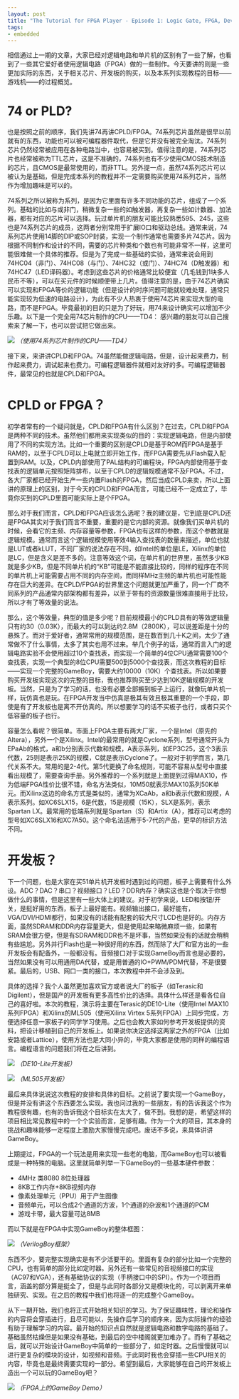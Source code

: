 ```yaml
--- 
layout: post
title: "The Tutorial for FPGA Player - Episode 1: Logic Gate, FPGA, Development Board, Game Console"
tags:
- embedded
---
```


相信通过上一期的文章，大家已经对逻辑电路和单片机的区别有了一些了解，也看到了一些其它爱好者使用逻辑电路（FPGA）做的一些制作。今天要讲的则是一些更加实际的东西，关于相关芯片、开发板的购买，以及本系列实现教程的目标——游戏机——的过程概览。

# 74 or PLD?

也是按照之前的顺序，我们先讲74再讲CPLD/FPGA。74系列芯片虽然是很早以前就有的东西，功能也可以被可编程器件取代，但是它并没有被完全淘汰。74系列芯片仍然经常被应用在各种电路当中，也容易被买到。值得注意的是，74系列芯片也经常被称为TTL芯片，这是不准确的，74系列也有不少使用CMOS技术制造的芯片，且CMOS是最常使用的，而非TTL。另外提一点，虽然74系列芯片可以被认为是基础，但是完成本系列的教程并不一定需要购买使用74系列芯片，当然作为增加趣味是可以的。

74系列之所以被称为系列，是因为它里面有许多不同功能的芯片，组成了一个系列。基础的比如与或非门，稍微复杂一些的如触发器，再复杂一些如计数器、加法器，都有对应的芯片可以选择。玩过单片机的朋友可能比较熟悉595、245，这些也是74系列芯片的成员，这两者分别常用于扩展IO口和驱动总线。通常来说，74系列芯片使用14脚的DIP或SOP封装，实现一个制作通常也需要多片74芯片。因为根据不同制作和设计的不同，需要的芯片种类和个数也有可能非常不一样，这里可能很难做一个具体的推荐。但是为了完成一些基础的实验，通常来说会用到74HC04（非门）、74HC08（与门）、74HC32（或门）、74HC74（D触发器）和74HC47（LED译码器）。考虑到这些芯片的价格通常比较便宜（几毛钱到1块多人民币不等），可以在买元件的时候顺便带上几片。值得注意的是，由于74芯片确实可以实现和FPGA等价的逻辑功能（但是设计的时序问题可能就较难处理，通常只能实现较为低速的电路设计），为此有不少人热衷于使用74芯片来实现大型的电路，而不是FPGA。毕竟最初的目的只是为了好玩，用74来设计确实可以增加不少乐趣。以下是一个完全用74芯片制作的CPU——TD4： 感兴趣的朋友可以自己搜索来了解一下，也可以尝试把它做出来。

![](http://icing.fun/img/post/2021/02/22/1/TD4.jpg)
*（使用74系列芯片制作的CPU——TD4）*

接下来，来讲讲CPLD和FPGA。74虽然能做逻辑电路，但是，设计起来费力，制作起来费力，调试起来也费力。可编程逻辑器件就相对友好的多。可编程逻辑器件，最常见的也就是CPLD和FPGA。

# CPLD or FPGA？

初学者常有的一个疑问就是，CPLD和FPGA有什么区别？在过去，CPLD和FPGA是两种不同的技术。虽然他们都用来实现类似的目的：实现逻辑电路，但是内部使用了不同的实现方法。比如一个重要的区别是CPLD是基于ROM而FPGA是基于RAM的，以至于CPLD可以上电就立即开始工作，而FPGA需要先从Flash载入配置到RAM。以及，CPLD内部使用了PAL结构的可编程块，FPGA内部使用基于查找表的逻辑单元按照矩阵排布，以至于CPLD的逻辑规模通常不及FPGA。不过，各大厂家都已经开始生产一些内置Flash的FPGA，然后当成CPLD来卖，所以上面讲的原理上的区别，对于今天的CPLD和FPGA而言，可能已经不一定成立了，毕竟你买到的CPLD里面可能实际上是个FPGA。

那么对于我们而言，CPLD和FPGA应该怎么选呢？我的建议是，它到底是CPLD还是FPGA其实对于我们而言不重要，重要的是它内部的资源。就像我们买单片机的时候，会看它的主频、内存容量等参数，FPGA也有这样的参数，而这个参数就是逻辑规模。通常而言这个逻辑规模使用等效4输入查找表的数量来描述，单位也就是LUT或者kLUT，不同厂家的说法存在不同，如Intel的单位是LE，Xilinx的单位是LC，但是含义是差不多的。注意等效这个词，在单片机的世界里，虽然多少KB就是多少KB，但是不同单片机的“KB”可能是不能直接比较的，同样的程序在不同的单片机上可能需要占用不同的内存空间，而同样MHz主频的单片机也可能性能存在巨大的差异。在CPLD/FPGA的世界里这个问题就更加严重了，同一个厂商不同系列的产品通常内部架构都有差异，以至于带有的资源数量很难直接用于比较，所以才有了等效量的说法。

那么，这个等效量，典型的值是多少呢？目前规模最小的CPLD具有的等效逻辑量只有约30（0.03K），而最大的可以到达约2.8M（2800K），可以说差距是十分的悬殊了。而对于爱好者，通常常用的规模范围，是在数百到几十K之间，太少了通常做不了什么事情，太多了其实也用不过来。举几个例子的话，通常而言入门的逻辑电路实验不会使用超过10个查找表，而实现一个简单的4位CPU通常需要100个查找表，实现一个典型的8位CPU需要500到5000个查找表，而这次教程的目标——实现一个完整的GameBoy，需要大约10000（10K）个查找表。所以如果要购买开发板实现这次的完整的目标，我也推荐购买至少达到10K逻辑规模的开发板。当然，只是为了学习的话，也没有必要全部搬到板子上运行，就像玩单片机一样，玩仿真也是玩。在FPGA开发当中仿真是极其有效且极其重要的一个手段，即使是有了开发板也是离不开仿真的。所以想要学习的话不买板子也行，或者只买个低容量的板子也行。

容量怎么看呢？很简单。市面上FPGA主要有两大厂家，一个是Intel（原先的Altera），另外一个是Xilinx。Intel的最常用的就是Cyclone系列，型号通常开头为EPaAb的格式，a和b分别表示代数和规模，A表示系列，如EP3C25，这个3表示代数，25则是表示25K的规模，C就是表示Cyclone了。一般对于初学而言，第几代关系不大。常用的是2-4代。第5代更换了命名规则，可能不容易从型号中直接看出规模了，需要查询手册。另外推荐的一个系列就是上面提到过得MAX10，作为低端FPGA性价比很不错，命名方法类似，10M50就表示MAX10系列50K单元。而Xilinx这边的命名方式是类似的，通常为XCaAb，a和b表示代数和规模，A表示系列。如XC6SLX15，6是代数，15是规模（15K），SLX是系列，表示Spartan LX。最常用的低端系列就是Spartan（S）和Artix（A），推荐可以考虑的型号如XC6SLX16和XC7A50。这个命名法适用于5-7代的产品，更早的标识方法不同。

# 开发板？

下一个问题，也是大家在买51单片机开发板时遇到过的问题，板子上需要有什么外设。ADC？DAC？串口？视频接口？LED？DDR内存？确实这也是个取决于你想做什么的事情，但是这里有一些大体上的建议。对于初学来说，LED和按钮/开关，是挺好用的东西，板子上最好能有。视频输出接口，最好能有，VGA/DVI/HDMI都行，如果没有的话能有配套的较大尺寸LCD也是好的。内存方面，虽然SDRAM和DDR内存容量更大，但是使用起来略微麻烦一些，如果有SRAM会很方便，但是有SDRAM和DDR也不是坏事，当然如果没有的话就会稍稍有些尴尬。另外并行Flash也是一种很好用的东西，然而除了大厂和官方出的一些开发板会有配备外，一般都没有。音频接口对于实现GameBoy而言也是必要的，当然如果没有可以用通用DA代替，或是用普通的IO+PWM/PDM代替，不是很要紧。最后的，USB、网口一类的接口，本次教程中并不会涉及到。

具体的选择？我个人虽然更加喜欢官方或者说大厂的板子（如Terasic和Digilent），但是国产的开发板有更多高性价比的选择。具体什么样还是看各位自己的喜好啦。本次的教程，演示将主要在Terasic的DE10-Lite（使用Intel MAX10系列FPGA）和Xilinx的ML505（使用Xilinx Virtex 5系列FPGA）上同步完成，方便选择任意一家板子的同学学习使用。之后也会教大家如何参考开发板提供的资料，把设计移植到自己的开发板上。如果说你决定选择这两家之外的FPGA（比如安路或者Lattice），使用方法也是大同小异的，毕竟大家都是使用的同样的编程语言。编程语言的问题我们将在之后讲到。

![](http://icing.fun/img/post/2021/02/22/1/de10-lite.jpg)
*（DE10-Lite开发板）*

![](http://icing.fun/img/post/2021/02/22/1/ml505.jpg)
*（ML505开发板）*

最后来具体说说这次教程的安排和具体的目标。之前说了要实现一个GameBoy，但是并没有讲这个东西要怎么实现。我也问过我的一些朋友，有的告诉我这个作为教程很有趣，也有的告诉我这个目标实在太大了，做不到。我想的是，希望这样的项目相比常见教程中的一个个实验而言，足够有趣。作为一个大的项目，其本身的挑战和趣味能够一定程度上激励大家慢慢完成吧。废话不多说，来具体讲讲GameBoy。

上期提过，FPGA的一个玩法是用来实现一些老的电脑，而GameBoy也可以被看成是一种特殊的电脑。这里就简单列举一下GameBoy的一些基本硬件参数：

- 4MHz 类8080 8位处理器
- 8KB工作内存+8KB视频内存
- 像素处理单元（PPU）用于产生图像
- 音频单元，可以合成2个通道的方波，1个通道的杂波和1个通道的PCM
- 游戏卡带，最大容量可达8MB

而以下就是在FPGA中实现GameBoy的整体框图：

![](http://icing.fun/img/post/2021/02/22/1/verilogboy_architecture.png)
*（VerilogBoy框架）*

东西不少，要完整实现确实是有不少活要干的。里面有复杂的部分比如一个完整的CPU，也有简单的部分比如定时器。另外还有一些常见的音视频接口的实现（AC97和VGA），还有基础协议的实现（手柄接口中的SPI）。作为一个项目而言，涵盖的部分算是挺全了，但是与此同时各部分又是模块化的，可以剥离开来单独研究、实现。在之后的教程中我们也将逐一的完成整个GameBoy。

从下一期开始，我们也将正式开始相关知识的学习。为了保证趣味性，理论和操作的内容将会穿插进行，且尽可能以，先操作后学习的顺序来，因为实际操作的经验有助于理解学习的内容。最开始的知识点自然就是逻辑电路和数字电路的基础了。基础虽然枯燥但是如果没有基础，到最后的空中楼阁就更加难办了。而有了基础之后，就可以开始设计GameBoy中简单的一些部分了，如定时器。之后慢慢就可以进行更复杂的模块的设计，如视频和音频。于此同时我也会穿插一些CPU相关的内容，毕竟也是最终需要实现的一部分。希望到最后，大家能够在自己的开发板上造出一个可以玩的GameBoy吧？

![](http://icing.fun/img/post/2021/02/22/1/gbdemo.jpg)
*（FPGA上的GameBoy Demo）*

